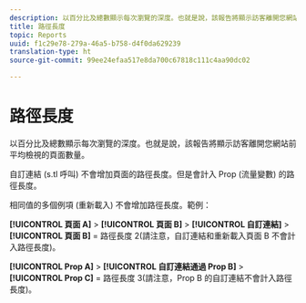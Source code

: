 ```yaml
---
description: 以百分比及總數顯示每次瀏覽的深度。也就是說，該報告將顯示訪客離開您網站前平均檢視的頁面數量。
title: 路徑長度
topic: Reports
uuid: f1c29e78-279a-46a5-b758-d4f0da629239
translation-type: ht
source-git-commit: 99ee24efaa517e8da700c67818c111c4aa90dc02

---
```



# 路徑長度

以百分比及總數顯示每次瀏覽的深度。也就是說，該報告將顯示訪客離開您網站前平均檢視的頁面數量。

自訂連結 (s.tl 呼叫) 不會增加頁面的路徑長度。但是會計入 Prop (流量變數) 的路徑長度。

相同值的多個例項 (重新載入) 不會增加路徑長度。範例：

**[!UICONTROL 頁面 A]** > **[!UICONTROL 頁面 B]** > **[!UICONTROL 自訂連結]** > **[!UICONTROL 頁面 B]** = 路徑長度 2(請注意，自訂連結和重新載入頁面 B 不會計入路徑長度)。

**[!UICONTROL Prop A]** > **[!UICONTROL 自訂連結通過 Prop B]** > **[!UICONTROL Prop C]** = 路徑長度 3(請注意，Prop B 的自訂連結不會計入路徑長度)。

